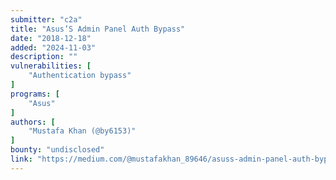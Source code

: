 ```yaml
---
submitter: "c2a"
title: "Asus’S Admin Panel Auth Bypass"
date: "2018-12-18"
added: "2024-11-03"
description: ""
vulnerabilities: [
    "Authentication bypass"
]
programs: [
    "Asus"
]
authors: [
    "Mustafa Khan (@by6153)"
]
bounty: "undisclosed"
link: "https://medium.com/@mustafakhan_89646/asuss-admin-panel-auth-bypass-af5062584ddf"
---
```




